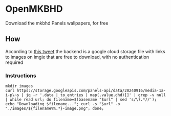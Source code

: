 # OpenMKBHD

Download the mkbhd Panels wallpapers, for free

## How

According to [this
tweet](https://x.com/uwokko/status/1838640935770440031) the backend is a google cloud storage file with
links to images on imgix that are free to download, with no
authentication required

### Instructions

```
mkdir images
curl https://storage.googleapis.com/panels-api/data/20240916/media-1a-i-p\~s | jq -r '.data | to_entries | map(.value.dhd)[]' | grep -v null | while read url; do filename=$(basename "$url" | sed 's/\?.*//'); echo "Downloading $filename..."; curl -s "$url" -o "./images/${filename%%.*}-image.png"; done;
```
